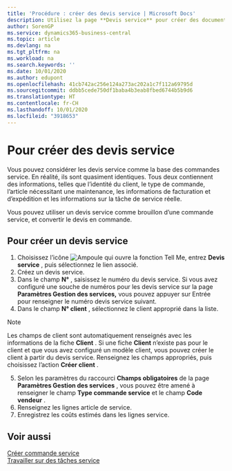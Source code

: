 ```yaml
---
title: 'Procédure : créer des devis service | Microsoft Docs'
description: Utilisez la page **Devis service** pour créer des documents dans lesquels vous saisissez des informations sur un service, tel que réparation et maintenance, pour des articles de service à la demande du client. Vous pouvez utiliser un devis service comme brouillon d’une commande service, et convertir le devis en commande.
author: SorenGP
ms.service: dynamics365-business-central
ms.topic: article
ms.devlang: na
ms.tgt_pltfrm: na
ms.workload: na
ms.search.keywords: ''
ms.date: 10/01/2020
ms.author: edupont
ms.openlocfilehash: 41cb742ac256e124a273ac202a1c7f112a69795d
ms.sourcegitcommit: ddbb5cede750df1baba4b3eab8fbed6744b5b9d6
ms.translationtype: HT
ms.contentlocale: fr-CH
ms.lasthandoff: 10/01/2020
ms.locfileid: "3918653"
---
```

# <a name="create-service-quotes"></a>Pour créer des devis service
Vous pouvez considérer les devis service comme la base des commandes service. En réalité, ils sont quasiment identiques. Tous deux contiennent des informations, telles que l’identité du client, le type de commande, l’article nécessitant une maintenance, les informations de facturation et d’expédition et les informations sur la tâche de service réelle.
 
Vous pouvez utiliser un devis service comme brouillon d’une commande service, et convertir le devis en commande.  
  
## <a name="to-create-a-service-quote"></a>Pour créer un devis service  
1. Choisissez l’icône ![Ampoule qui ouvre la fonction Tell Me](media/ui-search/search_small.png "Dites-moi ce que vous voulez faire"), entrez **Devis service** , puis sélectionnez le lien associé.  
2. Créez un devis service.  
3. Dans le champ **N°** , saisissez le numéro du devis service. Si vous avez configuré une souche de numéros pour les devis service sur la page **Paramètres Gestion des services,** vous pouvez appuyer sur Entrée pour renseigner le numéro devis service suivant.  
4. Dans le champ **N° client** ,  sélectionnez le client approprié dans la liste.  

  > [!Note]  
  >  Les champs de client sont automatiquement renseignés avec les informations de la fiche **Client** . Si une fiche **Client** n’existe pas pour le client et que vous avez configuré un modèle client, vous pouvez créer le client à partir du devis service. Renseignez les champs appropriés, puis choisissez l’action **Créer client** .  
  
5. Selon les paramètres du raccourci **Champs obligatoires** de la page **Paramètres Gestion des services** , vous pouvez être amené à renseigner le champ **Type commande service** et le champ **Code vendeur** .  
6. Renseignez les lignes article de service.  
7. Enregistrez les coûts estimés dans les lignes service.  
  
## <a name="see-also"></a>Voir aussi  
[Créer commande service](service-how-to-create-service-orders.md)  
[Travailler sur des tâches service](service-how-to-work-on-service-tasks.md)  

 